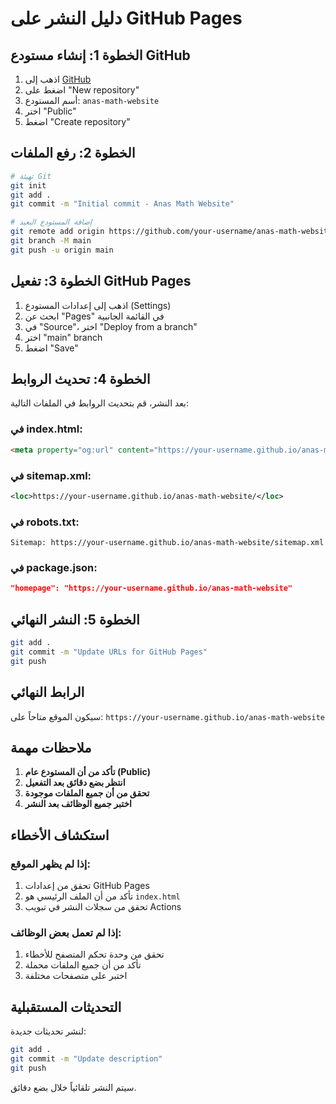 # دليل النشر على GitHub Pages

## الخطوة 1: إنشاء مستودع GitHub

1. اذهب إلى [GitHub](https://github.com)
2. اضغط على "New repository"
3. أسم المستودع: `anas-math-website`
4. اختر "Public"
5. اضغط "Create repository"

## الخطوة 2: رفع الملفات

```bash
# تهيئة Git
git init
git add .
git commit -m "Initial commit - Anas Math Website"

# إضافة المستودع البعيد
git remote add origin https://github.com/your-username/anas-math-website.git
git branch -M main
git push -u origin main
```

## الخطوة 3: تفعيل GitHub Pages

1. اذهب إلى إعدادات المستودع (Settings)
2. ابحث عن "Pages" في القائمة الجانبية
3. في "Source"، اختر "Deploy from a branch"
4. اختر "main" branch
5. اضغط "Save"

## الخطوة 4: تحديث الروابط

بعد النشر، قم بتحديث الروابط في الملفات التالية:

### في index.html:
```html
<meta property="og:url" content="https://your-username.github.io/anas-math-website">
```

### في sitemap.xml:
```xml
<loc>https://your-username.github.io/anas-math-website/</loc>
```

### في robots.txt:
```
Sitemap: https://your-username.github.io/anas-math-website/sitemap.xml
```

### في package.json:
```json
"homepage": "https://your-username.github.io/anas-math-website"
```

## الخطوة 5: النشر النهائي

```bash
git add .
git commit -m "Update URLs for GitHub Pages"
git push
```

## الرابط النهائي

سيكون الموقع متاحاً على:
`https://your-username.github.io/anas-math-website`

## ملاحظات مهمة

1. **تأكد من أن المستودع عام (Public)**
2. **انتظر بضع دقائق بعد التفعيل**
3. **تحقق من أن جميع الملفات موجودة**
4. **اختبر جميع الوظائف بعد النشر**

## استكشاف الأخطاء

### إذا لم يظهر الموقع:
1. تحقق من إعدادات GitHub Pages
2. تأكد من أن الملف الرئيسي هو `index.html`
3. تحقق من سجلات النشر في تبويب Actions

### إذا لم تعمل بعض الوظائف:
1. تحقق من وحدة تحكم المتصفح للأخطاء
2. تأكد من أن جميع الملفات محملة
3. اختبر على متصفحات مختلفة

## التحديثات المستقبلية

لنشر تحديثات جديدة:
```bash
git add .
git commit -m "Update description"
git push
```

سيتم النشر تلقائياً خلال بضع دقائق. 